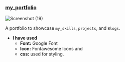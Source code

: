 ### [my_portfolio](https://shivamk.netlify.app)

![Screenshot (19)](https://user-images.githubusercontent.com/50996696/100475548-68f0a480-3109-11eb-8410-9f5161873607.png)

A portfolio to showcase ```my_skills```, ```projects```, and ```Blogs```.

- **I have used**
  - **Font:** Google Font
  - **Icon:** Fontawesome Icons and 
  - **css:** used for styling.
            
